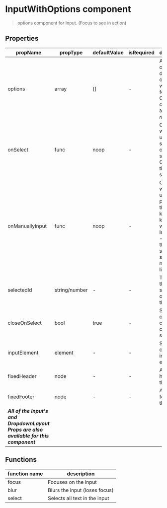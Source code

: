 # InputWithOptions component

> options component for Input. (Focus to see in action)

## Properties

| propName | propType | defaultValue | isRequired | description |
|----------|----------|--------------|------------|-------------|
| options | array | [] | - | Array of objects to display as options when focused. Objects can include *text* and *node* |
| onSelect | func | noop | - | Callback when the user selects one of the selections. Called with the selection. |
| onManuallyInput | func | noop | - | Callback when the user pressed the Enter key or Tab key after he wrote in the Input field - meaning the user selected something not in the list |
| selectedId | string/number | - | - | The id of the selected option in the list |
| closeOnSelect | bool | true | - | Should the options container close on selection |
| inputElement | element | - | - | Set the component input element |
| fixedHeader | node | - | - | A fixed header to the list |
| fixedFooter | node | - | - | A fixed footer to the list |
| ***All of the Input's and DropdownLayout Props are also available for this component*** | | | | |


## Functions

| function name | description |
|---------------|-------------|
| focus | Focuses on the input |
| blur | Blurs the input (loses focus) |
| select | Selects all text in the input |

